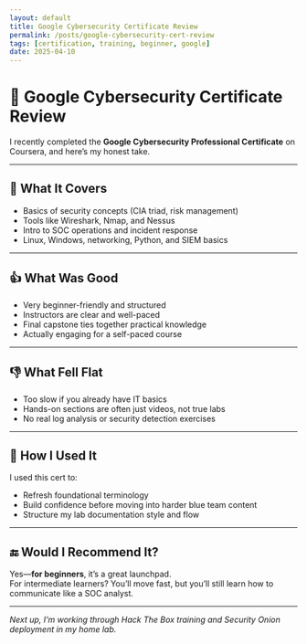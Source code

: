 ```yaml
---
layout: default
title: Google Cybersecurity Certificate Review
permalink: /posts/google-cybersecurity-cert-review
tags: [certification, training, beginner, google]
date: 2025-04-10
---
```


# 🔐 Google Cybersecurity Certificate Review

I recently completed the **Google Cybersecurity Professional Certificate** on Coursera, and here’s my honest take.

---

## 🧠 What It Covers

- Basics of security concepts (CIA triad, risk management)
- Tools like Wireshark, Nmap, and Nessus
- Intro to SOC operations and incident response
- Linux, Windows, networking, Python, and SIEM basics

---

## 👍 What Was Good

- Very beginner-friendly and structured
- Instructors are clear and well-paced
- Final capstone ties together practical knowledge
- Actually engaging for a self-paced course

---

## 👎 What Fell Flat

- Too slow if you already have IT basics
- Hands-on sections are often just videos, not true labs
- No real log analysis or security detection exercises

---

## 🔧 How I Used It

I used this cert to:
- Refresh foundational terminology
- Build confidence before moving into harder blue team content
- Structure my lab documentation style and flow

---

## 🔚 Would I Recommend It?

Yes—**for beginners**, it’s a great launchpad.  
For intermediate learners? You’ll move fast, but you’ll still learn how to communicate like a SOC analyst.

---

*Next up, I’m working through Hack The Box training and Security Onion deployment in my home lab.*
